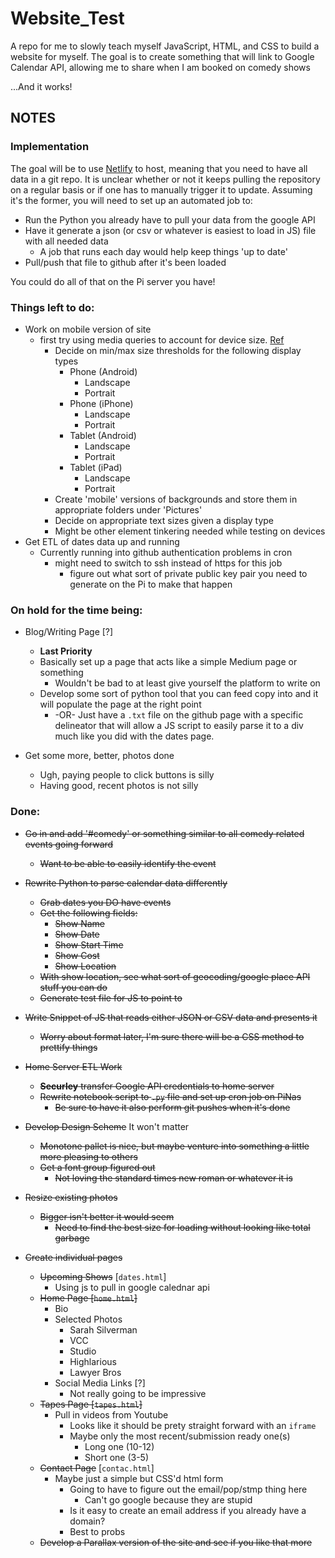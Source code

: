 # Website_Test
A repo for me to slowly teach myself JavaScript, HTML, and CSS to build a website for myself. The goal is to create something that will link to Google Calendar API, allowing me to share when I am booked on comedy shows

...And it works!

## NOTES

### Implementation

The goal will be to use [Netlify](https://www.netlify.com/) to host, meaning that you need to have all data in a git repo. It is unclear whether or not it keeps pulling the repository on a regular basis or if one has to manually trigger it to update. Assuming it's the former, you will need to set up an automated job to:
 * Run the Python you already have to pull your data from the google API 
 * Have it generate a json (or csv or whatever is easiest to load in JS) file with all needed data
     * A job that runs each day would help keep things 'up to date'
 * Pull/push that file to github after it's been loaded

You could do all of that on the Pi server you have!

### Things left to do:
 * Work on mobile version of site
     * first try using media queries to account for device size. [Ref](https://www.w3schools.com/css/css_rwd_mediaqueries.asp)
          * Decide on min/max size thresholds for the following display types
               * Phone (Android)
                    * Landscape
                    * Portrait
               * Phone (iPhone)
                    * Landscape
                    * Portrait
               * Tablet (Android)
                    * Landscape
                    * Portrait
               * Tablet (iPad)
                    * Landscape
                    * Portrait
          * Create 'mobile' versions of backgrounds and store them in appropriate folders under 'Pictures'
          * Decide on appropriate text sizes given a display type
          * Might be other element tinkering needed while testing on devices
 * Get ETL of dates data up and running
     * Currently running into github authentication problems in cron
          * might need to switch to ssh instead of https for this job
               * figure out what sort of private public key pair you need to generate on the Pi to make that happen
     

### On hold for the time being:
 * Blog/Writing Page [?]
     * __Last Priority__
     * Basically set up a page that acts like a simple Medium page or something
          * Wouldn't be bad to at least give yourself the platform to write on
     * Develop some sort of python tool that you can feed copy into and it will populate the page at the right point
          * -OR- Just have a `.txt` file on the github page with a specific delineator that will allow a JS script to easily parse it to a div much like you did with the dates page.
 
 * Get some more, better, photos done
     * Ugh, paying people to click buttons is silly
     * Having good, recent photos is not silly



### Done:
 * ~~Go in and add '#comedy' or something similar to all comedy related events going forward~~
 	* ~~Want to be able to easily identify the event~~
 * ~~Rewrite Python to parse calendar data differently~~
     * ~~Grab dates you DO have events~~
     * ~~Get the following fields:~~
     	* ~~Show Name~~
     	* ~~Show Date~~
     	* ~~Show Start Time~~
     	* ~~Show Cost~~
     	* ~~Show Location~~
     * ~~With show location, see what sort of geocoding/google place API stuff you can do~~
     * ~~Generate test file for JS to point to~~
 * ~~Write Snippet of JS that reads either JSON or CSV data and presents it~~
 	* ~~Worry about format later, I'm sure there will be a CSS method to prettify things~~
 * ~~Home Server ETL Work~~
     * ~~__Securley__ transfer Google API credentials to home server~~
     * ~~Rewrite notebook script to `.py` file and set up cron job on PiNas~~
          * ~~Be sure to have it also perform git pushes when it's done~~
 * ~~Develop Design Scheme~~ It won't matter
     * ~~Monotone pallet is nice, but maybe venture into something a little more pleasing to others~~
     * ~~Get a font group figured out~~
          * ~~Not loving the standard times new roman or whatever it is~~
 * ~~Resize existing photos~~
     * ~~Bigger isn't better it would seem~~
          * ~~Need to find the best size for loading without looking like total garbage~~

 * ~~Create individual pages~~
     * ~~Upcoming Shows~~ [`dates.html`]
          * Using js to pull in google calednar api
     * ~~Home Page [`home.html`]~~
          * Bio
          * Selected Photos
               * Sarah Silverman
               * VCC
               * Studio
               * Highlarious
               * Lawyer Bros
          * Social Media Links [?]
               * Not really going to be impressive
     * ~~Tapes Page [`tapes.html`]~~
          * Pull in videos from Youtube
               * Looks like it should be prety straight forward with an `iframe`
               * Maybe only the most recent/submission ready one(s)
                    * Long one (10-12)
                    * Short one (3-5)
     * ~~Contact Page~~ [`contac.html`]
          * Maybe just a simple but CSS'd html form
               * Going to have to figure out the email/pop/stmp thing here
                    * Can't go google because they are stupid
               * Is it easy to create an email address if you already have a domain?
               * Best to probs 
     * ~~Develop a Parallax version of the site and see if you like that more~~
